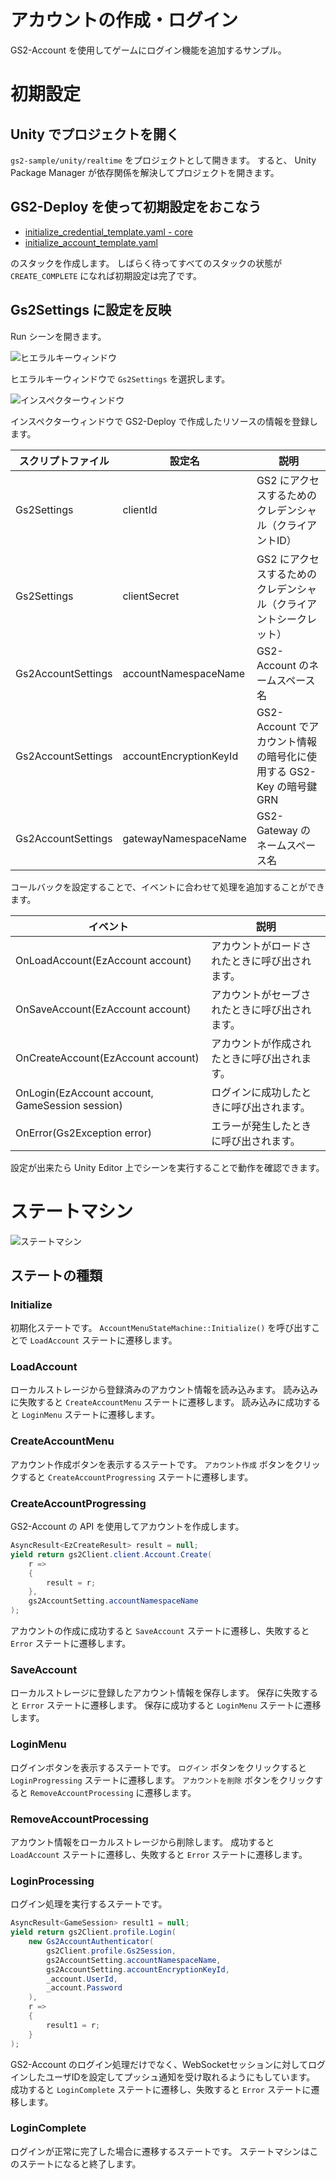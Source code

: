 # アカウントの作成・ログイン

GS2-Account を使用してゲームにログイン機能を追加するサンプル。

# 初期設定

## Unity でプロジェクトを開く

`gs2-sample/unity/realtime` をプロジェクトとして開きます。
すると、 Unity Package Manager が依存関係を解決してプロジェクトを開きます。

## GS2-Deploy を使って初期設定をおこなう

- [initialize_credential_template.yaml - core](../core/initialize_credential_template.yaml)
- [initialize_account_template.yaml](initialize_account_template.yaml)

のスタックを作成します。
しばらく待ってすべてのスタックの状態が `CREATE_COMPLETE` になれば初期設定は完了です。

## Gs2Settings に設定を反映

Run シーンを開きます。

![ヒエラルキーウィンドウ](Docs/image-0001.jpg)

ヒエラルキーウィンドウで `Gs2Settings` を選択します。

![インスペクターウィンドウ](Docs/image-0002.jpg)

インスペクターウィンドウで GS2-Deploy で作成したリソースの情報を登録します。

| スクリプトファイル | 設定名 | 説明 |
-----------------|------|------
| Gs2Settings | clientId | GS2 にアクセスするためのクレデンシャル（クライアントID） |
| Gs2Settings | clientSecret | GS2 にアクセスするためのクレデンシャル（クライアントシークレット） |
| Gs2AccountSettings | accountNamespaceName | GS2-Account のネームスペース名 |
| Gs2AccountSettings | accountEncryptionKeyId | GS2-Account でアカウント情報の暗号化に使用する GS2-Key の暗号鍵GRN |
| Gs2AccountSettings | gatewayNamespaceName | GS2-Gateway のネームスペース名 |

コールバックを設定することで、イベントに合わせて処理を追加することができます。

| イベント | 説明 |
---------|------
| OnLoadAccount(EzAccount account) | アカウントがロードされたときに呼び出されます。 |
| OnSaveAccount(EzAccount account) | アカウントがセーブされたときに呼び出されます。 |
| OnCreateAccount(EzAccount account) | アカウントが作成されたときに呼び出されます。 |
| OnLogin(EzAccount account, GameSession session) | ログインに成功したときに呼び出されます。 |
| OnError(Gs2Exception error) | エラーが発生したときに呼び出されます。 |

設定が出来たら Unity Editor 上でシーンを実行することで動作を確認できます。

# ステートマシン

![ステートマシン](Docs/state_machine.jpg)

## ステートの種類

### Initialize

初期化ステートです。
`AccountMenuStateMachine::Initialize()` を呼び出すことで `LoadAccount` ステートに遷移します。

### LoadAccount

ローカルストレージから登録済みのアカウント情報を読み込みます。
読み込みに失敗すると `CreateAccountMenu` ステートに遷移します。
読み込みに成功すると `LoginMenu` ステートに遷移します。

### CreateAccountMenu

アカウント作成ボタンを表示するステートです。
`アカウント作成` ボタンをクリックすると `CreateAccountProgressing` ステートに遷移します。

### CreateAccountProgressing

GS2-Account の API を使用してアカウントを作成します。

```csharp
AsyncResult<EzCreateResult> result = null;
yield return gs2Client.client.Account.Create(
    r =>
    {
        result = r;
    },
    gs2AccountSetting.accountNamespaceName
);
```

アカウントの作成に成功すると `SaveAccount` ステートに遷移し、失敗すると `Error` ステートに遷移します。

### SaveAccount

ローカルストレージに登録したアカウント情報を保存します。
保存に失敗すると `Error` ステートに遷移します。
保存に成功すると `LoginMenu` ステートに遷移します。

### LoginMenu

ログインボタンを表示するステートです。
`ログイン` ボタンをクリックすると `LoginProgressing` ステートに遷移します。
`アカウントを削除` ボタンをクリックすると `RemoveAccountProcessing` に遷移します。

### RemoveAccountProcessing

アカウント情報をローカルストレージから削除します。
成功すると `LoadAccount` ステートに遷移し、失敗すると `Error` ステートに遷移します。

### LoginProcessing

ログイン処理を実行するステートです。

```csharp
AsyncResult<GameSession> result1 = null;
yield return gs2Client.profile.Login(
    new Gs2AccountAuthenticator(
        gs2Client.profile.Gs2Session,
        gs2AccountSetting.accountNamespaceName,
        gs2AccountSetting.accountEncryptionKeyId,
        _account.UserId,
        _account.Password
    ),
    r =>
    {
        result1 = r;
    }
);
```

GS2-Account のログイン処理だけでなく、WebSocketセッションに対してログインしたユーザIDを設定してプッシュ通知を受け取れるようにもしています。
成功すると `LoginComplete` ステートに遷移し、失敗すると `Error` ステートに遷移します。

### LoginComplete

ログインが正常に完了した場合に遷移するステートです。
ステートマシンはこのステートになると終了します。
